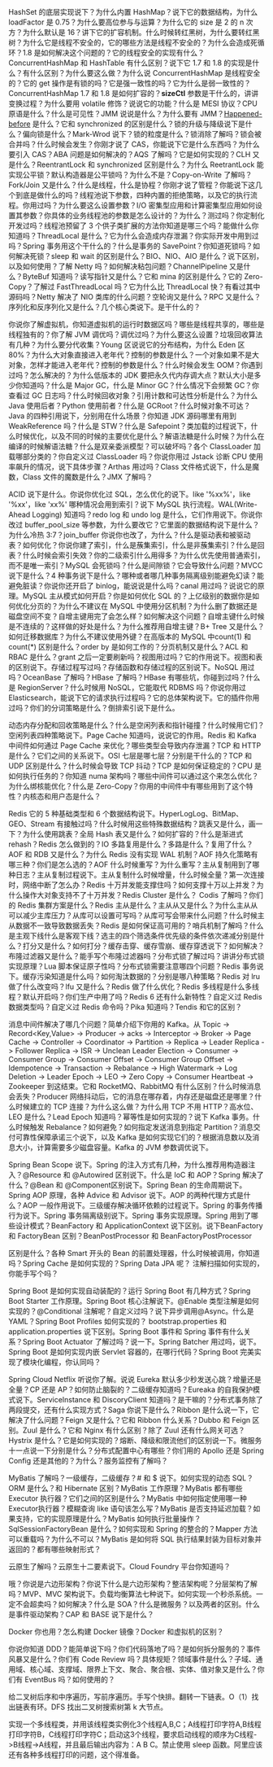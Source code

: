HashSet 的底层实现说下？为什么内置 HashMap？说下它的数据结构，为什么 loadFactor 是 0.75？为什么要高位参与与运算？为什么它的 size 是 2 的 n 次方？为什么默认是 16？讲下它的扩容机制。什么时候转红黑树，为什么要转红黑树？为什么它是线程不安全的，它的哪些方法是线程不安全的？为什么会造成死循环？1.8 是如何解决这个问题的？它的线程安全的实现有什么？ConcurrentHashMap 和 HashTable 有什么区别？说下它 1.7 和 1.8 的实现是什么？有什么区别？为什么要这么做？为什么说 ConcurrentHashMap 是线程安全的？它的 get 操作是有锁的吗？它是强一致性的吗？它为什么是弱一致性的？ConcurrentHashMap 1.7 和 1.8 是如何扩容的？**sizeCtl** 参数是干什么的，讲讲变换过程？为什么要用 volatile 修饰？说说它的功能？什么是 MESI 协议？CPU 原语是什么？什么是可见性？JMM 说说是什么？为什么要有 JMM？[Happened-before](https://en.wikipedia.org/wiki/Happened-before) 是什么？它和 synchronized 的区别是什么？锁的升级与降级说下是什么？偏向锁是什么？Mark-Wrod 说下？锁的粒度是什么？锁消除了解吗？锁会被合并吗？什么时候会发生？你刚才说了 CAS，你能说下它是什么东西吗？为什么要引入 CAS？ABA 问题是如何解决的？AQS 了解吗？它是如何实现的？CLH 又是什么？ReentrantLock 和 synchronized 区别是什么？为什么 ReetrantLock 能实现公平锁？默认构造器是公平锁吗？为什么不是？Copy-on-Write 了解吗？Fork/Join 又是什么？什么是线程，什么是协程？你刚才说了管程？你能说下这几个到底是做什么的吗？线程池说下参数，四种内置的拒绝策略，以及它的执行流程。你用过吗？为什么要这么设置参数？I/O 密集型应用和计算密集型应用如何设置其参数？你具体的业务线程池的参数是怎么设计的？为什么？测过吗？你定制化开发过吗？线程池预留了 3 个供子类扩展的方法你知道是哪三个吗？能做什么你知道吗？ThreadLocal 是什么？它为什么会造成内存泄漏？你实际开发中用到过吗？Spring 事务用这个干什么的？什么是事务的 SavePoint？你知道死锁吗？如何解决死锁？sleep 和 wait 的区别是什么？BIO、NIO、AIO 是什么？说下区别，以及如何使用？了解 Netty 吗？如何解决粘包问题？ChannelPipeline 又是什么？ByteBuf 知道吗？读写指针又是什么？它和 mina 的区别是什么？它的 Zero-Copy？了解过 FastThreadLocal 吗？它为什么比 ThreadLocal 快？有看过其中源码吗？Netty 解决了 NIO 类库的什么问题？空轮询又是什么？RPC 又是什么？序列化和反序列化又是什么？几个核心类说下。是干什么的？

你说你了解虚拟机，你知道虚拟机的运行时数据区吗？哪些是线程共享的，哪些是线程独有的？你了解 JVM 调优吗？调优过吗？为什么要这么设置？垃圾回收算法有几种？为什么要分代收集？Young 区说说它的分布结构，为什么 Eden 区 80%？为什么大对象直接进入老年代？控制的参数是什么？一个对象如果不是大对象，怎样才能进入老年代？控制的参数是什么？什么时候会发生 OOM？你遇到过吗？怎么解决的？为什么低版本的 JDK 要把永久代内存调大点？默认大小是多少你知道吗？什么是 Major GC，什么是 Minor GC？什么情况下会频繁 GC？你查看过 GC 日志吗？什么时候回收对象？引用计数和可达性分析是什么？为什么 Java 使用后者？Python 使用前者？什么是 GCRoot？什么时候对象不可达？Java 的四种引用说下，分别用在什么场景？你知道 JDK 源码哪里有用到 WeakReference 吗？什么是 STW？什么是 Safepoint？类加载的过程说下，什么时候优化，以及不同的时候的主要优化是什么？解语法糖是什么时候？为什么在编译的时候解语法糖？什么是双亲委派模型？可以破坏吗？各个 ClassLoader 加载哪部分类的？你自定义过 ClassLoader 吗？你说你用过 Jstack 诊断 CPU 使用率飙升的情况，说下具体步骤？Arthas 用过吗？Class 文件格式说下，什么是魔数，Class 文件的魔数是什么？JMX 了解吗？

ACID 说下是什么。你说你优化过 SQL，怎么优化的说下。like '%xx%'，like '%xx'，like 'xx%' 哪种情况会用到索引？说下 MySQL 执行流程。WAL(Write-Ahead Logging) 知道吗？redo log 和 undo log 是什么，它们作用说下。你说你改过 buffer_pool_size 等参数，为什么要改它？它里面的数据结构说下是什么？为什么冷热 3:7？join_buffer 你说你也改了，为什么？什么是驱动表和被驱动表？如何优化？你说你建了索引，什么是蔟集索引，什么是非蔟集索引？什么是回表？什么时候会索引失效？你的二级索引什么用得多？为什么优先使用普通索引，而不是唯一索引？MySQL 会死锁吗？什么是间隙锁？它会导致什么问题？MVCC 说下是什么？4 种事务说下是什么？哪种或者哪几种事务隔离级别能避免幻读？能避免脏读？你说你还开启了 binlog，能说说是什么吗？canal 用过吗？说说它的原理。MySQL 主从模式如何开启？你是如何优化 SQL 的？上亿级别的数据你是如何优化分页的？为什么不建议在 MySQL 中使用分区机制？为什么删了数据还是磁盘空间不变？自增主键用完了会怎么样？如何解决这个问题？自增主键什么时候是不连续的？这样做的好处是什么？为什么推荐用自增主键？B+ Tree 又是什么？如何迁移数据库？为什么不建议使用外键？在高版本的 MySQL 中count(1) 和 count(*) 区别是什么？order by 是如何工作的？分页机制又是什么？ACL 和 RBAC 是什么？grant 之后一定要刷新吗？视图用过吗？它的作用说下。视图和表的区别说下。存储过程写过吗？存储函数和存储过程的区别说下。NoSQL 用过吗？OceanBase 了解吗？HBase 了解吗？HBase 有哪些坑，你碰到过吗？什么是 RegionServer？什么时候用 NoSQL，它能取代 RDBMS 吗？你说你用过 Elasticsearch，能说下它的请求执行过程吗？它的总体架构说下。它的插件你用过吗？你们的分词策略是什么？倒排索引说下是什么。

动态内存分配和回收策略是什么？什么是空闲列表和指针碰撞？什么时候用它们？空闲列表四种策略说下。Page Cache 知道吗，说说它的作用。Redis 和 Kafka 中间件如何通过 Page Cache 来优化？哪些类型会导致内存泄漏？TCP 和 HTTP 是什么？它们之间的关系说下。OSI 七层是哪七层？分别是干什么的？TCP 和 UDP 区别是什么？什么时候会导致 TCP 抖动？TCP 是如何保证稳定的？CPU 是如何执行任务的？你知道 numa 架构吗？哪些中间件可以通过这个来怎么优化？为什么绑核能优化？什么是 Zero-Copy？你用的中间件中有哪些用到了这个特性？内核态和用户态是什么？

Redis 它的 5 种基础类型和 6 个数据结构说下。HyperLogLog、BitMap、GEO、Stream 有接触过吗？什么时候用这些特殊数据结构？跳表又是什么，画一下？为什么使用跳表？全局 Hash 表又是什么？如何扩容的？什么是渐进式 rehash？Redis 怎么做到的？IO 多路复用是什么？多路是什么？复用了什么？AOF 和 RDB 又是什么？为什么 Redis 没有实现 WAL 机制？AOF 持久化策略有哪三种？你们是怎么选的？AOF 什么时候重写？为什么重写？主从复制用到了哪种日志？主从复制过程说下。主从复制什么时候增量，什么时候全量？第一次连接时，网络中断了怎么办？Redis 十万并发能支撑住吗？如何支撑十万以上并发？为什么操作大对象支持不了十万并发？Redis Cluster 是什么？ Codis 了解吗？你们的 Redis 集群方案是什么？Redis 主从是什么？主从从又是什么？为什么主从从可以减少主库压力？从库可以设置可写吗？从库可写会带来什么问题？什么时候主从数据不一致导致数据丢失？Redis 是如何保证高可用的？哨兵机制了解吗？什么是主观下线什么是客观下线？选主的四个筛选条件优先级的条件依次递减分别是什么？打分又是什么？如何打分？缓存击穿、缓存雪崩、缓存穿透说下？如何解决？布隆过滤器又是什么？能手写个布隆过滤器吗？分布式锁了解过吗？讲讲分布式锁实现原理？Lua 脚本保证原子性吗？分布式锁需要注意哪四个问题？Redis 事务说下。缓存污染知道是什么吗？如何淘汰数据的？分别是哪八种策略？Redis 对 lru 做了什么改变吗？lfu 又是什么？Redis 做了什么优化？Redis 多线程是什么多线程？默认开启吗？你们生产中用了吗？Redis 6 还有什么新特性？自定义过 Redis 数据类型吗？自定义过 Redis 命令吗？Pika 知道吗？Tendis 和它的区别？

消息中间件解决了哪几个问题？简单介绍下你用的 Kafka。从 Topic -> Record<Key,Value> -> Producer -> acks -> Interceptor -> Broker -> Page Cache -> Controller -> Coordinator -> Partition -> Replica -> Leader Replica -> Follower Replica -> ISR -> Unclean Leader Election -> Consumer -> Consumer Group -> Consumer Offset -> Consumer Group Offset -> Idempotence -> Transaction -> Rebalance -> High Watermark -> Log Deletion -> Leader Epoch -> LEO -> Zero Copy -> Consumer Heartbeat -> Zookeeper 到这结束。它和 RocketMQ、RabbitMQ 有什么区别？什么时候消息会丢失？Producer 网络抖动后，它的消息在哪存着，内存还是磁盘还是哪里？什么时候建立的 TCP 连接？为什么这么做？为什么用 TCP 不用 HTTP？高水位、LEO 是什么？Lead Epoch 知道吗？幂等性是如何实现的？说下 Kafka 事务。什么时候触发 Rebalance？如何避免？如何指定发送消息到指定 Partition？消息交付可靠性保障承诺三个说下，以及 Kafka 是如何实现它们的？根据消息数以及消息大小，计算需要多少磁盘容量。Kafka 的 JVM 参数调优说下。

Spring Bean Scope 说下。Spring 的注入方式有几种，为什么推荐用构造器注入？@Resource 和 @Autowired 区别说下。什么是 IoC 和 AOP？Spring 解决了什么？@Bean 和 @Component区别说下。Spring Bean 的生命周期说下。Spring AOP 原理，各种 Advice 和 Advisor 说下。AOP 的两种代理方式是什么？AOP 一般作用说下。三级缓存解决循环依赖的过程说下。Spring 的事务传播行为说下。Spring 事务隔离级别说下。Spring 事务实现原理。Spring 用到了哪些设计模式？BeanFactory 和 ApplicationContext 说下区别。说下BeanFactory 和 FactoryBean 区别？BeanPostProcessor 和 BeanFactoryPostProcessor

区别是什么？各种 Smart 开头的 Bean 的前置处理器，什么时候被调用，你知道吗？Spring Cache 是如何实现的？Spring Data JPA 呢？ 注解扫描如何实现的，你能手写个吗？

Spring Boot 是如何实现自动装配的？运行 Spring Boot 有几种方式？Spring Boot Starter 工作原理。Spring Boot 核心注解说下。@Enable 类型注解是如何实现的？@Conditional 注解呢？自定义过吗？说下异步调用@Async。什么是 YAML？Spring Boot Profiles 如何实现的？ bootstrap.properties 和 application.properties 说下区别。Spring Boot 事件和 Spring 事件有什么关系？Spring Boot Actuator 了解过吗？说一下。Spring Batcher 用过吗，说下。Spring Boot 是如何实现内嵌 Servlet 容器的，在哪行代码？Spring Boot 完美实现了模块化编程，你认同吗？

Spring Cloud Netflix 听说你了解。说说 Eureka 默认多少秒发送心跳？增量还是全量？CP 还是 AP？如何防止脑裂的？二级缓存知道吗？Eureaka 的自我保护模式说下。ServiceInstance 和 DiscoryClient 知道吗？是干嘛的？分布式事务除了两段提交，还有什么实现方式？Saga 你说下是什么？Ribbon 是什么说一下，它解决了什么问题？Feign 又是什么？它和 Ribbon 什么关系？Dubbo 和 Feign 区别。Zuul 是什么？它和 Nginx 有什么区别？除了 Zuul 还有什么网关可选？Hystrix 是什么？它是如何实现的？熔断、降级和限流他们的区别说一下。微服务十一点说一下分别是什么？分布式配置中心有哪些？你们用的 Apollo 还是 Spring Config 还是其他的？为什么？服务监控有了解吗？

MyBatis 了解吗？一级缓存，二级缓存？# 和 $ 说下。如何实现的动态 SQL？ORM 是什么？和 Hibernate 区别？MyBatis 工作原理？MyBatis 都有哪些 Executor 执行器？它们之间的区别是什么？MyBatis 中如何指定使用哪一种Executor执行器？模糊查询 like 语句该怎么写？MyBatis 是否支持延迟加载？如果支持，它的实现原理是什么？MyBatis 如何执行批量操作？SqlSessionFactoryBean 是什么？如何实现和 Spring 的整合的？Mapper 方法可以重载吗？为什么不可以？MyBatis 是如何将 SQL 执行结果封装为目标对象并返回的？都有哪些映射形式？

云原生了解吗？云原生十二要素说下。Cloud Foundry 平台你知道吗？

哦？你说是六边形架构？你说下什么是六边形架构？整洁架构呢？分层架构了解吗？MVP、MVC 架构说下。负载均衡算法七种说下。如何实现一个秒杀系统。一定不会超卖吗？如何解决？什么是 SOA？什么是微服务？以及两者的区别。什么是事件驱动架构？CAP 和 BASE 说下是什么？

Docker 你也用？怎么构建 Docker 镜像？Docker 和虚拟机的区别？

你说你知道 DDD？能简单说下吗？你们代码落地了吗？是如何拆分服务的？事件风暴又是什么？你们有 Code Review 吗？具体规矩？领域事件是什么？子域、通用域、核心域、支撑域、限界上下文、聚合、聚合根、实体、值对象又是什么？你们有 EventBus 吗？如何使用的？

给二叉树后序和中序遍历，写前序遍历。手写个快排。翻转一下链表。O（1）找出链表有环。DFS 找出二叉树搜索树第 k 大节点。

实现一个多线程类，并用该线程类实例化3个线程A,B,C；A线程打印字符A,B线程打印字符B，C线程打印字符C；启动这3个线程，要求启动线程的顺序为C线程->B线程->A线程，并且最后输出内容为：A B C。禁止使用 sleep 函数。阿里应该还有各种多线程打印的问题，这个得准备。

